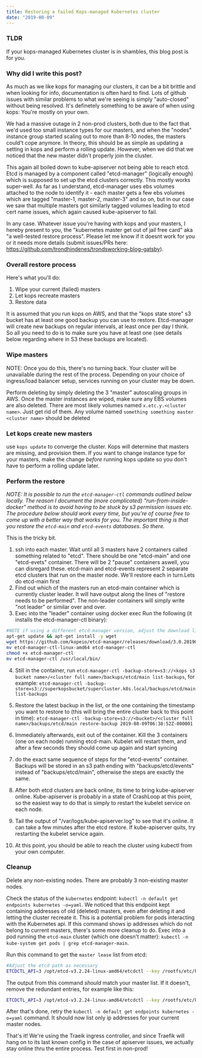 ```yaml
---
title: Restoring a failed Kops-managed Kubernetes cluster
date: "2019-08-09"
---
```


### TLDR
If your kops-managed Kubernetes cluster is in shambles, this blog post is for you.

### Why did I write this post?
As much as we like kops for managing our clusters, it can be a bit brittle and when looking for info, documentation is often hard to find. Lots of github issues with similar problems to what we're seeing is simply "auto-closed" without being resolved. It's definetely something to be aware of when using kops: You're mostly on your own.

We had a massive outage in 2 non-prod clusters, both due to the fact that we'd used too small instance types for our masters, and when the "nodes" instance group started scaling out to more than 8-10 nodes, the masters could't cope anymore. In theory, this should be as simple as updating a setting in kops and perform a rolling update. However, when we did that we noticed that the new master didn't properly join the cluster.

This again all boiled down to kube-apiserver not being able to reach etcd. Etcd is managed by a component called "etcd-manager" (logically enough) which is supposed to set up the etcd clusters correctly. This mostly works super-well. As far as I understand, etcd-manager uses ebs volumes attached to the node to identify it - each master gets a few ebs volumes which are tagged "master-1, master-2, master-3" and so on, but in our case we saw that multiple masters got similarly tagged volumes leading to etcd cert name issues, which again caused kube-apiserver to fail. 

In any case. Whatever issue you're having with kops and your masters, I hereby present to you, the "kubernetes master get out of jail free card" aka "a well-tested restore process". Please let me know if it doesnt work for you or it needs more details (submit issues/PRs here: <https://github.com/trondhindenes/trondsworking-blog-gatsby>).

### Overall restore process
Here's what you'll do:
1. Wipe your current (failed) masters
2. Let kops recreate masters
3. Restore data

It is assumed that you run kops on AWS, and that the "kops state store" s3 bucket has at least one good backup you can use to restore. Etcd-manager will create new backups on regular intervals, at least once per day I think. So all you need to do is to make sure you have at least one (see details below regarding where in S3 these backups are located).

### Wipe masters
NOTE: Once you do this, there's no turning back. Your cluster will be unavailable during the rest of the process. Depending on your choice of ingress/load balancer setup, services running on your cluster may be down.

Perform deleting by simply deleting the 3 "master" autoscaling groups in AWS. Once the master instances are wiped, make sure any EBS volumes are also deleted. There are most likely volumes named `x.etc.y.<cluster name>`. Just get rid of them. Any volume named `something something master <cluster name>` should be deleted

### Let kops create new masters
use `kops update` to converge the cluster. Kops will determine that masters are missing, and provision them. If you want to change instance type for your masters, make the change _before_ running kops update so you don't have to perform a rolling update later.

### Perform the restore
*NOTE: It is possible to run the `etcd-manager-ctl` commands outlined below locally. The reason I document the (more complicated) "run-from-inside-docker" method is to avoid having to be stuck by s3 permission issues etc. The procedure below _should_ work every time, but you're of course free to come up with a better way that works for you. The important thing is that you restore the `etcd-main` and `etcd-events` databases. So there.*

This is the tricky bit.
1. ssh into each master. Wait until all 3 masters have 2 containers called something related to "etcd". There should be one "etcd-main" and one "etcd-evets" container. There will be 2 "pause" containers aswell, you can disregard these. etcd-main and etcd-events represent 2 separate etcd clusters that run on the master node. We'll restore each in turn.Lets do etcd-main first
2. Find out which of the masters run an etcd-main container which is currently cluster leader. It will have output along the lines of "restore needs to be performed". The non-leader containers will simply write "not leader" or similar over and over.
3. Exec into the "leader" container using docker exec
Run the following (it installs the etcd-manager-ctl binary):
```bash
#NOTE if using a different etcd-manager version, adjust the download link accordingly. It should matche the version of the /etcd-manager in the same container
apt-get update && apt-get install -y wget
wget https://github.com/kopeio/etcd-manager/releases/download/3.0.20190801/etcd-manager-ctl-linux-amd64
mv etcd-manager-ctl-linux-amd64 etcd-manager-ctl
chmod +x etcd-manager-ctl
mv etcd-manager-ctl /usr/local/bin/
```
4. Still in the container, run `etcd-manager-ctl -backup-store=s3://<kops s3 bucket name>/<cluster full name>/backups/etcd/main list-backups`, for example:
`etcd-manager-ctl -backup-store=s3://superkopsbucket/supercluster.k8s.local/backups/etcd/main list-backups`

5. Restore the latest backup in the list, or the one containing the timestamp you want to restore to (this will bring the entire cluster back to this point in time):
`etcd-manager-ctl -backup-store=s3://<bucket>/<cluster full name>/backups/etcd/main restore-backup 2019-08-09T06:38:52Z-000001`

6. Immediately afterwards, exit out of the container. Kill the 3 containers (one on each node) running etcd-main. Kubelet will restart them, and after a few seconds they should come up again and start syncing
7. do the exact same sequence of steps for the "etcd-events" container. Backups will be stored in an s3 path ending with "backups/etcd/events" instead of "backups/etcd/main", otherwise the steps are exactly the same.
8. After both etcd clusters are back online, its time to bring kube-apiserver online. Kube-apiserver is probably in a state of CrashLoop at this point, so the easiest way to do that is simply to restart the kubelet service on each node.
10. Tail the output of "/var/logs/kube-apiserver.log" to see that it's online. It can take a few minutes after the etcd restore. If kube-apiserver quits, try restarting the kubelet service again.
11. At this point, you should be able to reach the cluster using kubectl from your own computer.

### Cleanup
Delete any non-existing nodes. There are probably 3 non-existing master nodes.

Check the status of the `kubernetes` endpoint:
`kubectl -n default get endpoints kubernetes -o=yaml`. We noticed that this endpoint kept containing addresses of old (deleted) masters, even after deleting it and letting the cluster recreate it. This is a potential problem for pods interacting with the Kubernetes api. If this command shows ip addresses which do not belong to current masters, there's some more cleanup to do. Exec into a pod running the `etcd-main` cluster (which one doesn't matter): `kubectl -n kube-system get pods | grep etcd-manager-main`.

Run this command to get the `master lease` list from etcd:
```bash
#Adjust the etcd path as necessary
ETCDCTL_API=3 /opt/etcd-v3.2.24-linux-amd64/etcdctl --key /rootfs/etc/kubernetes/pki/kube-apiserver/etcd-client.key --cert /rootfs/etc/kubernetes/pki/kube-apiserver/etcd-client.crt --cacert /rootfs/etc/kubernetes/pki/kube-apiserver/etcd-ca.crt --endpoints=https://127.0.0.1:4001 get --prefix /registry/masterleases/
```
The output from this command _should_ match your master list. If it doesn't, remove the redundant entries, for example like this:
```bash
ETCDCTL_API=3 /opt/etcd-v3.2.24-linux-amd64/etcdctl --key /rootfs/etc/kubernetes/pki/kube-apiserver/etcd-client.key --cert /rootfs/etc/kubernetes/pki/kube-apiserver/etcd-client.crt --cacert /rootfs/etc/kubernetes/pki/kube-apiserver/etcd-ca.crt --endpoints=https://127.0.0.1:4001 del /registry/masterleases/10.245.21.57
```

After that's done, retry the `kubectl -n default get endpoints kubernetes -o=yaml` command. It should now list only ip addresses for your current master nodes.

That's it! We're using the Traeik ingress controller, and since Traefik will hang on to its last known config in the case of apiserver issues, we actually stay online thru the entire process. Test first in non-prod!
